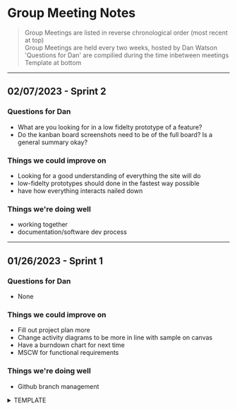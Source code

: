 # Group Meeting Notes
> Group Meetings are listed in reverse chronological order
> (most recent at top)  
> Group Meetings are held every two weeks, hosted by Dan Watson  
> 'Questions for Dan' are compilied during the time inbetween meetings  
> Template at bottom

---
## 02/07/2023 - Sprint 2
### Questions for Dan
* What are you looking for in a low fidelty prototype of a feature?  
* Do the kanban board screenshots need to be of the full board? Is a general summary okay?
### Things we could improve on
* Looking for a good understanding of everything the site will do
* low-fidelty prototypes should done in the fastest way possible
* have how everything interacts nailed down
### Things we're doing well
* working together
* documentation/software dev process
---
## 01/26/2023 - Sprint 1
### Questions for Dan
* None
### Things we could improve on
* Fill out project plan more
* Change activity diagrams to be more in line with sample on canvas
* Have a burndown chart for next time
* MSCW for functional requirements
### Things we're doing well
* Github branch management

<details>
  <summary>TEMPLATE</summary>

---
## MM/DD/YYYY
### Questions for Dan
* 
### Things we could improve on
* 
### Things we're doing well
* 
</details>